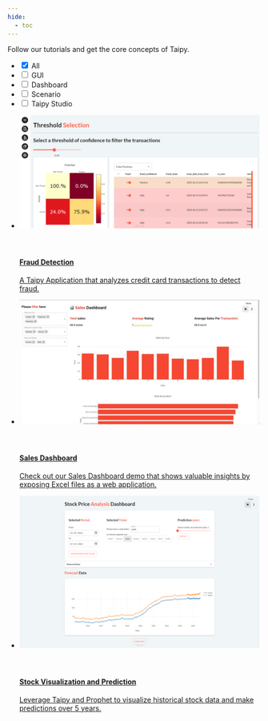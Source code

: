 ```yaml
---
hide:
  - toc
---
```


Follow our tutorials and get the core concepts of Taipy.

<!-- Filters -->
<ul class="tp-pills-list tp-pills-filter">
  <li>
    <input type="checkbox" name="filter-all" id="filter-all" value="all" checked>
    <label class="tp-pill" for="filter-all">
      <span>All</span>
    </label>
  </li>
  <li>
    <input type="checkbox" name="filter-gui" id="filter-gui" value="gui">
    <label class="tp-pill" for="filter-gui">
      <span>GUI</span>
    </label>
  </li>
  <li>
    <input type="checkbox" name="filter-dashboard" id="filter-dashboard" value="dashboard">
    <label class="tp-pill" for="filter-dashboard">
      <span>Dashboard</span>
    </label>
  </li>
  <li>
    <input type="checkbox" name="filter-scenario" id="filter-scenario" value="scenario">
    <label class="tp-pill" for="filter-scenario">
      <span>Scenario</span>
    </label>
  </li>
  <li>
    <input type="checkbox" name="filter-studio" id="filter-studio" value="studio">
    <label class="tp-pill" for="filter-studio">
      <span>Taipy Studio</span>
    </label>
  </li>
</ul>

<ul class="tp-row tp-row--gutter-sm tp-filtered">
  <li class="tp-col-12 tp-col-md-6 d-flex" data-keywords="gui dashboard vizelement layout chart ai multi-page classification">
    <a class="tp-content-card tp-content-card--horizontal tp-content-card--small" href="fraud_detection/">
      <header class="tp-content-card-header">
        <img class="tp-content-card-image" src="fraud_detection/images/fraud_threshold.png">
      </header>
      <div class="tp-content-card-body">
        <h4>Fraud Detection</h4>
        <p>
          A Taipy Application that analyzes credit card transactions to detect fraud.
        </p>
      </div>
    </a>
  </li>
  <li class="tp-col-12 tp-col-md-6 d-flex" data-keywords="gui dashboard vizelement layout chart">
    <a class="tp-content-card tp-content-card--horizontal tp-content-card--small" href="sales_dashboard/">
      <header class="tp-content-card-header">
        <img class="tp-content-card-image" src="sales_dashboard/images/demo-sales-dashboard.jpg">
      </header>
      <div class="tp-content-card-body">
        <h4>Sales Dashboard</h4>
        <p>
          Check out our Sales Dashboard demo that shows valuable insights by exposing Excel files as a web application.
        </p>
      </div>
    </a>
  </li>
  <li class="tp-col-12 tp-col-md-6 d-flex" data-keywords="gui ai dashboard">
    <a class="tp-content-card tp-content-card--horizontal tp-content-card--small" href="stock_visualization/">
      <header class="tp-content-card-header">
        <img class="tp-content-card-image" src="stock_visualization/images/stock-visualization.png">
      </header>
      <div class="tp-content-card-body">
        <h4>Stock Visualization and Prediction</h4>
        <p>
          Leverage Taipy and Prophet to visualize historical stock data and make predictions over 5 years.
        </p>
      </div>
    </a>
  </li>
</ul>
